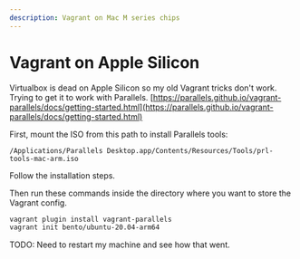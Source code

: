 ```yaml
---
description: Vagrant on Mac M series chips
---
```


# Vagrant on Apple Silicon

Virtualbox is dead on Apple Silicon so my old Vagrant tricks don't work. Trying to get it to work with Parallels. [https://parallels.github.io/vagrant-parallels/docs/getting-started.html](https://parallels.github.io/vagrant-parallels/docs/getting-started.html)

First, mount the ISO from this path to install Parallels tools:

```
/Applications/Parallels Desktop.app/Contents/Resources/Tools/prl-tools-mac-arm.iso
```

Follow the installation steps.

Then run these commands inside the directory where you want to store the Vagrant config.

```sh
vagrant plugin install vagrant-parallels
vagrant init bento/ubuntu-20.04-arm64
```

TODO: Need to restart my machine and see how that went.

